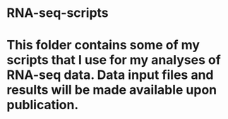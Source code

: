 # RNA-seq-scripts

# This folder contains some of my scripts that I use for my analyses of RNA-seq data. Data input files and results will be made available upon publication. 
